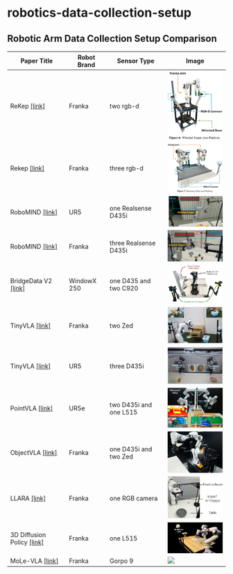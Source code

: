 # robotics-data-collection-setup

## Robotic Arm Data Collection Setup Comparison

| Paper Title | Robot Brand| Sensor Type | Image |
|-------------|-------------|-------------|-------|
| ReKep [[link]](https://arxiv.org/pdf/2409.01652)     | Franka    | two rgb-d | <img src="images/ReKep_singlearm.png" width="200"> |
| Rekep [[link]](https://arxiv.org/pdf/2409.01652)     | Franka | three rgb-d | <img src="images/ReKep_dualarm.png" width="200"> |
| RoboMIND [[link]](https://x-humanoid-robomind.github.io/)     | UR5    | one Realsense D435i | <img src="images/Robotmind_UR.png" width="200"> |
| RoboMIND [[link]](https://x-humanoid-robomind.github.io/)     | Franka | three Realsense D435i | <img src="images/Robotmind_Franka.png" width="200"> |
| BridgeData V2 [[link]](https://rail-berkeley.github.io/bridgedata/)     | WindowX 250 | one D435 and two C920 | <img src="images/BridgeV2.png" width="200"> |
| TinyVLA [[link]](https://tiny-vla.github.io/)     | Franka    | two Zed | <img src="images/TinyVLA_Franka.png" width="200"> |
| TinyVLA [[link]](https://tiny-vla.github.io/)     | UR5    | three D435i | <img src="images/TinyVLA_UR.png" width="200"> |
| PointVLA [[link]](https://arxiv.org/pdf/2503.07511v1) | UR5e | two D435i and one L515| <img src="images/PointVLA.png" width="200"> |
| ObjectVLA [[link]](https://arxiv.org/pdf/2502.19250v2) | Franka | one D435i and two Zed| <img src="images/ObjectVLA.png" width="200"> |
| LLARA [[link]](https://arxiv.org/pdf/2406.20095v3) | Franka | one RGB camera| <img src="images/LLaRA.png" width="200"> |
| 3D Diffusion Policy [[link]](https://arxiv.org/pdf/2403.03954) | Franka | one L515| <img src="images/3D DP.png" width="200"> |
| MoLe-VLA [[link]](https://arxiv.org/pdf/2503.20384v1) | Franka | Gorpo 9| <img src="images/MoLe-VLA.png" width="200"> |

